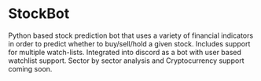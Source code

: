 # StockBot

Python based stock prediction bot that uses a variety of financial indicators in order to predict whether to buy/sell/hold a given stock. 
Includes support for multiple watch-lists.
Integrated into discord as a bot with user based watchlist support. 
Sector by sector analysis and Cryptocurrency support coming soon. 

